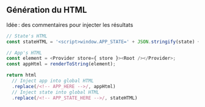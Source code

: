 ## Génération du HTML

Idée : des commentaires pour injecter les résultats

```js
// State's HTML
const stateHTML = '<script>window.APP_STATE=' + JSON.stringify(state) + '</script>'

// App's HTML
const element = <Provider store={ store }><Root /></Provider>;
const appHtml = renderToString(element);

return html
  // Inject app into global HTML
  .replace(/<!-- APP_HERE -->/, appHtml)
  // Inject state into global HTML
  .replace(/<!-- APP_STATE_HERE -->/, stateHTML)
```
